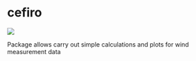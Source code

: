
# cefiro

<!-- README.md is generated from README.Rmd. Please edit that file -->
<!-- badges: start -->

[![](https://www.repostatus.org/badges/latest/wip.svg)](https://www.repostatus.org/#wip)
<!-- badges: end -->

Package allows carry out simple calculations and plots for wind
measurement data
